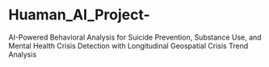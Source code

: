 # Huaman_AI_Project-
AI-Powered Behavioral Analysis for Suicide Prevention, Substance Use, and Mental Health Crisis Detection with Longitudinal Geospatial Crisis Trend Analysis
